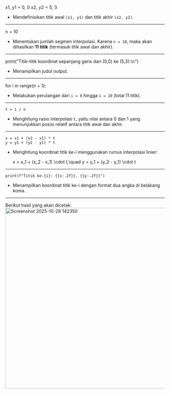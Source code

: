 
x1, y1 = 0, 0
x2, y2 = 5, 3

- Mendefinisikan titik awal `(x1, y1)` dan titik akhir `(x2, y2)`.
-------------------------------------------------------------------------------------------

n = 10

- Menentukan jumlah segmen interpolasi. Karena `n = 10`, maka akan dihasilkan
  **11 titik** (termasuk titik awal dan akhir).
-------------------------------------------------------------------------------------------

print("Titik-titik koordinat sepanjang garis dari (0,0) ke (5,3):\n")

- Menampilkan judul output.
-------------------------------------------------------------------------------------------

for i in range(n + 1):

- Melakukan perulangan dari `i = 0` hingga `i = 10` (total 11 titik).
-------------------------------------------------------------------------------------------

    t = i / n

- Menghitung rasio interpolasi `t`, yaitu nilai antara 0 dan 1 yang menunjukkan posisi 
  relatif antara titik awal dan akhir.
------------------------------------------------------------------------------------------

    x = x1 + (x2 - x1) * t
    y = y1 + (y2 - y1) * t

- Menghitung koordinat titik ke-i menggunakan rumus interpolasi linier:
  
  x = x_1 + (x_2 - x_1) \cdot t,\quad y = y_1 + (y_2 - y_1) \cdot t
------------------------------------------------------------------------------------------

    print(f"Titik ke-{i}: {{x:.2f}}, {{y:.2f}}")

- Menampilkan koordinat titik ke-i dengan format dua angka di belakang koma.
------------------------------------------------------------------------------------------

Berikut hasil yang akan dicetak:
<img width="610" height="572" alt="Screenshot 2025-10-28 142350" src="https://github.com/user-attachments/assets/6a81a122-00f9-4f50-891f-b06a6bfaf104" />




